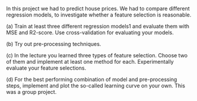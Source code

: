 In this project we had to predict house prices. We had to compare different regression models, to investigate whether a feature selection is reasonable. 

(a) Train at least three different regression models1 and evaluate them with MSE and R2-score. Use cross-validation for evaluating your models. 

(b) Try out pre-processing techniques. 

(c) In the lecture you learned three types of feature selection. Choose two of them and implement at least one method for each. Experimentally evaluate your feature selections. 

(d) For the best performing combination of model and pre-processing steps, implement and plot the so-called learning curve on your own. This was a group project.
